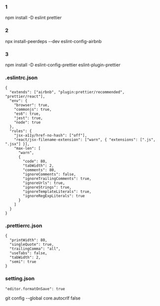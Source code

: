 ### 1

npm install -D eslint prettier

### 2

npx install-peerdeps --dev eslint-config-airbnb

### 3

npm install -D eslint-config-prettier eslint-plugin-prettier

### .eslintrc.json

```
{
  "extends": ["airbnb", "plugin:prettier/recommended", "prettier/react"],
  "env": {
    "browser": true,
    "commonjs": true,
    "es6": true,
    "jest": true,
    "node": true
  },
  "rules": {
    "jsx-a11y/href-no-hash": ["off"],
    "react/jsx-filename-extension": ["warn", { "extensions": [".js", ".jsx"] }],
    "max-len": [
      "warn",
      {
        "code": 80,
        "tabWidth": 2,
        "comments": 80,
        "ignoreComments": false,
        "ignoreTrailingComments": true,
        "ignoreUrls": true,
        "ignoreStrings": true,
        "ignoreTemplateLiterals": true,
        "ignoreRegExpLiterals": true
      }
    ]
  }
}
```

### .prettierrc.json

```
{
  "printWidth": 80,
  "singleQuote": true,
  "trailingComma": "all",
  "useTabs": false,
  "tabWidth": 2,
  "semi": true
}
```

### setting.json

```
"editor.formatOnSave": true
```

git config --global core.autocrlf false
